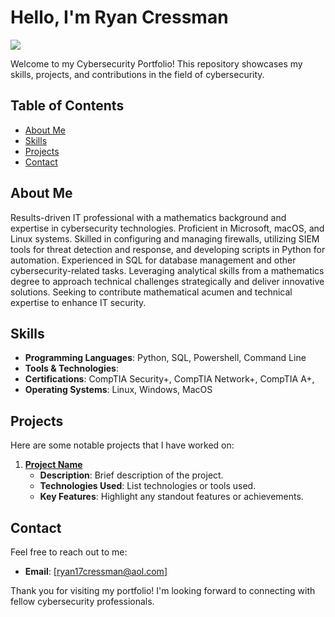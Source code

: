 # Hello, I'm Ryan Cressman
<a href="www.linkedin.com/in/ryan-cressman-90835b150"><img src="https://img.shields.io/badge/-LinkedIn-0072b1?&style=for-the-badge&logo=linkedin&logoColor=white" /></a>

Welcome to my Cybersecurity Portfolio! This repository showcases my skills, projects, and contributions in the field of cybersecurity. 

## Table of Contents

- [About Me](#about-me)
- [Skills](#skills)
- [Projects](#projects)
- [Contact](#contact)

## About Me

Results-driven IT professional with a mathematics background and expertise in cybersecurity technologies. Proficient in Microsoft, macOS, and Linux systems. Skilled in configuring and managing firewalls, utilizing SIEM tools for threat detection and response, and developing scripts in Python for automation. Experienced in SQL for database management and other cybersecurity-related tasks. Leveraging analytical skills from a mathematics degree to approach technical challenges strategically and deliver innovative solutions. Seeking to contribute mathematical acumen and technical expertise to enhance IT security.

## Skills

- **Programming Languages**: Python, SQL, Powershell, Command Line
- **Tools & Technologies**: 
- **Certifications**: CompTIA Security+, CompTIA Network+, CompTIA A+,
- **Operating Systems**: Linux, Windows, MacOS

## Projects

Here are some notable projects that I have worked on:

1. **[Project Name](link-to-project)**
   - **Description**: Brief description of the project.
   - **Technologies Used**: List technologies or tools used.
   - **Key Features**: Highlight any standout features or achievements.

## Contact

Feel free to reach out to me:

- **Email**: [ryan17cressman@aol.com]

Thank you for visiting my portfolio! I'm looking forward to connecting with fellow cybersecurity professionals.
